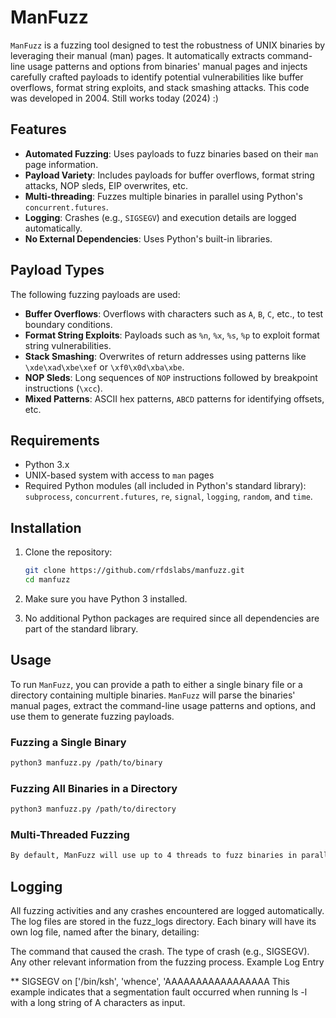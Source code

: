 # ManFuzz

`ManFuzz` is a fuzzing tool designed to test the robustness of UNIX binaries by leveraging their manual (man) pages. It automatically extracts command-line usage patterns and options from binaries' manual pages and injects carefully crafted payloads to identify potential vulnerabilities like buffer overflows, format string exploits, and stack smashing attacks. This code was developed in 2004. Still works today (2024) :)

## Features

- **Automated Fuzzing**: Uses payloads to fuzz binaries based on their `man` page information.
- **Payload Variety**: Includes payloads for buffer overflows, format string attacks, NOP sleds, EIP overwrites, etc.
- **Multi-threading**: Fuzzes multiple binaries in parallel using Python's `concurrent.futures`.
- **Logging**: Crashes (e.g., `SIGSEGV`) and execution details are logged automatically.
- **No External Dependencies**: Uses Python's built-in libraries.

## Payload Types

The following fuzzing payloads are used:

- **Buffer Overflows**: Overflows with characters such as `A`, `B`, `C`, etc., to test boundary conditions.
- **Format String Exploits**: Payloads such as `%n`, `%x`, `%s`, `%p` to exploit format string vulnerabilities.
- **Stack Smashing**: Overwrites of return addresses using patterns like `\xde\xad\xbe\xef` or `\xf0\x0d\xba\xbe`.
- **NOP Sleds**: Long sequences of `NOP` instructions followed by breakpoint instructions (`\xcc`).
- **Mixed Patterns**: ASCII hex patterns, `ABCD` patterns for identifying offsets, etc.

## Requirements

- Python 3.x
- UNIX-based system with access to `man` pages
- Required Python modules (all included in Python's standard library): `subprocess`, `concurrent.futures`, `re`, `signal`, `logging`, `random`, and `time`.

## Installation

1. Clone the repository:

    ```bash
    git clone https://github.com/rfdslabs/manfuzz.git
    cd manfuzz
    ```

2. Make sure you have Python 3 installed.

3. No additional Python packages are required since all dependencies are part of the standard library.

## Usage

To run `ManFuzz`, you can provide a path to either a single binary file or a directory containing multiple binaries. `ManFuzz` will parse the binaries' manual pages, extract the command-line usage patterns and options, and use them to generate fuzzing payloads.

### Fuzzing a Single Binary

```bash
python3 manfuzz.py /path/to/binary

 ```

### Fuzzing All Binaries in a Directory

```bash
python3 manfuzz.py /path/to/directory
 ```


### Multi-Threaded Fuzzing

```bash
By default, ManFuzz will use up to 4 threads to fuzz binaries in parallel. You can adjust this by modifying the MAX_WORKERS variable in the script.
 ```

## Logging

All fuzzing activities and any crashes encountered are logged automatically. The log files are stored in the fuzz_logs directory. Each binary will have its own log file, named after the binary, detailing:

The command that caused the crash.
The type of crash (e.g., SIGSEGV).
Any other relevant information from the fuzzing process.
Example Log Entry

** SIGSEGV on ['/bin/ksh', 'whence', 'AAAAAAAAAAAAAAAAA
This example indicates that a segmentation fault occurred when running ls -l with a long string of A characters as input.
